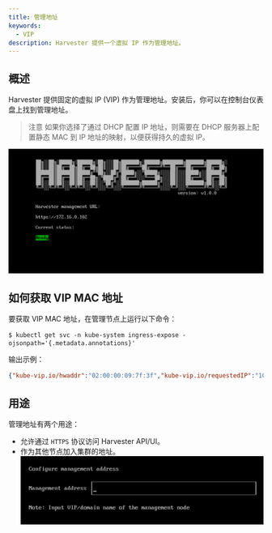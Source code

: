 ```yaml
---
title: 管理地址
keywords:
  - VIP
description: Harvester 提供一个虚拟 IP 作为管理地址。
---
```


## 概述

Harvester 提供固定的虚拟 IP (VIP) 作为管理地址。安装后，你可以在控制台仪表盘上找到管理地址。

> 注意
> 如果你选择了通过 DHCP 配置 IP 地址，则需要在 DHCP 服务器上配置静态 MAC 到 IP 地址的映射，以便获得持久的虚拟 IP。

![](../assets/iso-installed.png)

## 如何获取 VIP MAC 地址

要获取 VIP MAC 地址，在管理节点上运行以下命令：

```shell
$ kubectl get svc -n kube-system ingress-expose -ojsonpath='{.metadata.annotations}'
```

输出示例：

```json
{"kube-vip.io/hwaddr":"02:00:00:09:7f:3f","kube-vip.io/requestedIP":"10.84.102.31"}
```

## 用途

管理地址有两个用途：

- 允许通过 `HTTPS` 协议访问 Harvester API/UI。
- 作为其他节点加入集群的地址。
  ![](../assets/configure-management-address.png)
